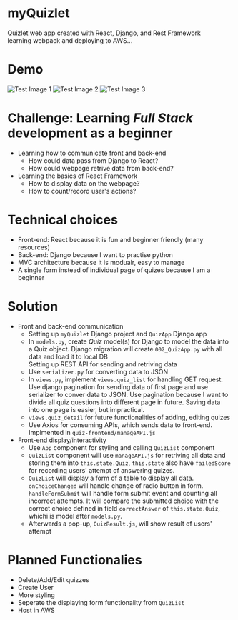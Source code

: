 # myQuizlet
Quizlet web app created with React, Django, and Rest Framework  
learning webpack and deploying to AWS...
# Demo
![Test Image 1](https://github.com/qiyang-sketch/myQuizlet/blob/master/demo/demo3.png)
![Test Image 2](https://github.com/qiyang-sketch/myQuizlet/blob/master/demo/demo2.png)
![Test Image 3](https://github.com/qiyang-sketch/myQuizlet/blob/master/demo/demo1.png)
# Challenge: Learning *Full Stack* development as a beginner
* Learning how to communicate front and back-end   
  * How could data pass from Django to React?  
  * How could webpage retrive data from back-end?  
* Learning the basics of React Framework
  * How to display data on the webpage?  
  * How to count/record user's actions?  
# Technical choices
* Front-end: React because it is fun and beginner friendly (many resources)  
* Back-end: Django because I want to practise python
* MVC architecture because it is modualr, easy to manage
* A single form instead of individual page of quizes because I am a beginner
# Solution
* Front and back-end communication  
  * Setting up `myQuizlet` Django project and `QuizApp` Django app  
  * In `models.py`, create *Quiz* model(s) for Django to model the data into a Quiz object. Django migration will create `002_QuizApp.py` with all data and load it to local DB  
Setting up REST API for sending and retriving data  
  * Use `serializer.py` for converting data to JSON  
  * In `views.py`, implement `views.quiz_list` for handling GET request. Use django pagination for sending data of first page and use serializer to conver data to JSON. Use pagination because I want to divide all quiz questions into different page in future. Saving data into one page is easier, but impractical.  
  * `views.quiz_detail` for future functionalities of adding, editing quizes  
  * Use Axios for consuming APIs, which sends data to front-end. Implmented in `quiz-frontend/manageAPI.js`
* Front-end display/interactivity  
  * Use `App` component for styling and calling `QuizList` component  
  * `QuizList` component will use `manageAPI.js` for retriving all data and storing them into `this.state.Quiz`, `this.state` also have `failedScore` for recording users' attempt of answering quizes.  
  * `QuizList` will display a form of a table to display all data. `onChoiceChanged` will handle change of radio button in form. `handleFormSubmit` will handle form submit event and counting all incorrect attempts. It will compare the submitted choice with the correct choice defined in field `correctAnswer` of `this.state.Quiz`, whichi is model after `models.py`.  
  * Afterwards a pop-up, `QuizResult.js`, will show result of users' attempt
# Planned Functionalies
* Delete/Add/Edit quizzes
* Create User 
* More styling
* Seperate the displaying form functionality from `QuizList`
* Host in AWS
